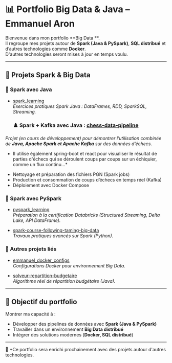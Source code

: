 # 📊 Portfolio Big Data & Java – Emmanuel Aron  

Bienvenue dans mon portfolio **Big Data **.  
Il regroupe mes projets autour de **Spark (Java & PySpark)**, **SQL distribué** et d’autres technologies comme **Docker**.   
D'autres technologies seront mises à jour en temps voulu.


---

## 🚀 Projets Spark & Big Data  

### 🔹 Spark avec Java  
- [spark_learning](https://github.com/emmanuelAron/spark_learning)  
  *Exercices pratiques Spark Java : DataFrames, RDD, SparkSQL, Streaming.*

  ### ♟️ Spark + Kafka avec Java : [chess-data-pipeline](https://github.com/emmanuelAron/chess-data-pipeline)  
*Projet (en cours de développement) pour démontrer l’utilisation combinée de **Java, Apache Spark et Apache Kafka** sur des données d’échecs.*  
* Il utilise également spring-boot et react pour visualiser le résultat de parties d'échecs qui se déroulent coups par coups sur un échiquier, comme un flux continu...*
- Nettoyage et préparation des fichiers PGN (Spark jobs)  
- Production et consommation de coups d’échecs en temps réel (Kafka)  
- Déploiement avec Docker Compose  


### 🔹 Spark avec PySpark  
- [pyspark_learning](https://github.com/emmanuelAron/pyspark_learning)  
  *Préparation à la certification Databricks (Structured Streaming, Delta Lake, API DataFrame).*  

- [spark-course-following-taming-big-data](https://github.com/emmanuelAron/spark-course-following-taming-big-data)  
  *Travaux pratiques avancés sur Spark (Python).*  

### 🔹 Autres projets liés  
- [emmanuel_docker_configs](https://github.com/emmanuelAron/emmanuel_docker_configs)  
  *Configurations Docker pour environnement Big Data.*  

- [solveur-repartition-budgetaire](https://github.com/emmanuelAron/solveur-repartition-budgetaire)  
  *Algorithme réel de répartition budgétaire (Java).*  

---

## 🎯 Objectif du portfolio  
Montrer ma capacité à :  
- Développer des pipelines de données avec **Spark (Java & PySpark)**  
- Travailler dans un environnement **Big Data distribué**  
- Intégrer des solutions modernes (**Docker, SQL distribué**)  

---

📌 *Ce portfolio sera enrichi prochainement avec des projets autour d'autres technologies.

